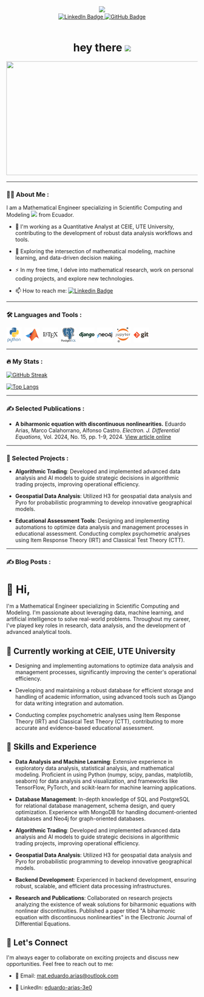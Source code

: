 <div id="header" align="center">
  <img src="https://media.giphy.com/media/M9gbBd9nbDrOTu1Mqx/giphy.gif" width="100"/>
</div>

<div id="badges" align="center">
  <a href="https://www.linkedin.com/in/eduardo-arias-3e0/">
    <img src="https://img.shields.io/badge/LinkedIn-blue?style=for-the-badge&logo=linkedin&logoColor=white" alt="LinkedIn Badge"/>
  </a>
  <a href="https://github.com/Matcraft94">
    <img src="https://img.shields.io/badge/GitHub-black?style=for-the-badge&logo=github&logoColor=white" alt="GitHub Badge"/>
  </a>
</div>

<div align="center">
  <img src="https://komarev.com/ghpvc/?username=Matcraft94&style=flat-square&color=blue" alt=""/>
</div>

<h1 align="center">
  hey there
  <img src="https://media.giphy.com/media/hvRJCLFzcasrR4ia7z/giphy.gif" width="30px"/>
</h1>

<div align="center">
  <img src="https://media.giphy.com/media/dWesBcTLavkZuG35MI/giphy.gif" width="600" height="300"/>
</div>

---

### :man_technologist: About Me :

I am a Mathematical Engineer specializing in Scientific Computing and Modeling <img src="https://media.giphy.com/media/WUlplcMpOCEmTGBtBW/giphy.gif" width="30"> from Ecuador.

- :telescope: I'm working as a Quantitative Analyst at CEIE, UTE University, contributing to the development of robust data analysis workflows and tools.

- :seedling: Exploring the intersection of mathematical modeling, machine learning, and data-driven decision making.

- :zap: In my free time, I delve into mathematical research, work on personal coding projects, and explore new technologies.

- :mailbox: How to reach me: [![Linkedin Badge](https://img.shields.io/badge/-eduardoarias-blue?style=flat&logo=Linkedin&logoColor=white)](https://www.linkedin.com/in/eduardo-arias-3e0/)

---

### :hammer_and_wrench: Languages and Tools :

<div>
  <img src="https://github.com/devicons/devicon/blob/master/icons/python/python-original-wordmark.svg" title="Python" alt="Python" width="40" height="40"/>&nbsp;
  <img src="https://github.com/devicons/devicon/blob/master/icons/matlab/matlab-original.svg" title="MATLAB" alt="MATLAB" width="40" height="40"/>&nbsp;
  <img src="https://github.com/devicons/devicon/blob/master/icons/latex/latex-original.svg" title="LaTeX" alt="LaTeX" width="40" height="40"/>&nbsp;
  <img src="https://github.com/devicons/devicon/blob/master/icons/postgresql/postgresql-original-wordmark.svg" title="PostgreSQL" alt="PostgreSQL" width="40" height="40"/>&nbsp;
  <img src="https://github.com/devicons/devicon/blob/master/icons/django/django-plain-wordmark.svg" title="Django" alt="Django" width="40" height="40"/>&nbsp;
  <img src="https://github.com/devicons/devicon/blob/master/icons/neo4j/neo4j-original-wordmark.svg" title="Neo4j" alt="Neo4j" width="40" height="40"/>&nbsp;
  <img src="https://github.com/devicons/devicon/blob/master/icons/jupyter/jupyter-original-wordmark.svg" title="Jupyter" alt="Jupyter" width="40" height="40"/>&nbsp;
  <img src="https://github.com/devicons/devicon/blob/master/icons/git/git-original-wordmark.svg" title="Git" alt="Git" width="40" height="40"/>
</div>

---

### :fire: My Stats :

[![GitHub Streak](http://github-readme-streak-stats.herokuapp.com?user=Matcraft94&theme=dark&background=000000)](https://git.io/streak-stats)

[![Top Langs](https://github-readme-stats.vercel.app/api/top-langs/?username=Matcraft94&layout=compact&theme=vision-friendly-dark)](https://github.com/anuraghazra/github-readme-stats)

---

### :writing_hand: Selected Publications :

- **A biharmonic equation with discontinuous nonlinearities.** Eduardo Arias, Marco Calahorrano, Alfonso Castro. *Electron. J. Differential Equations,* Vol. 2024, No. 15, pp. 1-9, 2024. [View article online](https://ejde.math.txstate.edu/Volumes/2024/15/abstr.html)

---

### :rocket: Selected Projects :

- **Algorithmic Trading**: Developed and implemented advanced data analysis and AI models to guide strategic decisions in algorithmic trading projects, improving operational efficiency.

- **Geospatial Data Analysis**: Utilized H3 for geospatial data analysis and Pyro for probabilistic programming to develop innovative geographical models.

- **Educational Assessment Tools**: Designing and implementing automations to optimize data analysis and management processes in educational assessment. Conducting complex psychometric analyses using Item Response Theory (IRT) and Classical Test Theory (CTT).

---

### :writing_hand: Blog Posts :
<!-- BLOG-POST-LIST:START -->
<!-- BLOG-POST-LIST:END -->

# 👋 Hi, 

I'm a Mathematical Engineer specializing in Scientific Computing and Modeling. I'm passionate about leveraging data, machine learning, and artificial intelligence to solve real-world problems. Throughout my career, I've played key roles in research, data analysis, and the development of advanced analytical tools.

## 🔭 Currently working at CEIE, UTE University

- Designing and implementing automations to optimize data analysis and management processes, significantly improving the center's operational efficiency.

- Developing and maintaining a robust database for efficient storage and handling of academic information, using advanced tools such as Django for data writing integration and automation.

- Conducting complex psychometric analyses using Item Response Theory (IRT) and Classical Test Theory (CTT), contributing to more accurate and evidence-based educational assessment.

## 🌱 Skills and Experience

- **Data Analysis and Machine Learning**: Extensive experience in exploratory data analysis, statistical analysis, and mathematical modeling. Proficient in using Python (numpy, scipy, pandas, matplotlib, seaborn) for data analysis and visualization, and frameworks like TensorFlow, PyTorch, and scikit-learn for machine learning applications.

- **Database Management**: In-depth knowledge of SQL and PostgreSQL for relational database management, schema design, and query optimization. Experience with MongoDB for handling document-oriented databases and Neo4j for graph-oriented databases.

- **Algorithmic Trading**: Developed and implemented advanced data analysis and AI models to guide strategic decisions in algorithmic trading projects, improving operational efficiency.

- **Geospatial Data Analysis**: Utilized H3 for geospatial data analysis and Pyro for probabilistic programming to develop innovative geographical models.

- **Backend Development**: Experienced in backend development, ensuring robust, scalable, and efficient data processing infrastructures.

- **Research and Publications**: Collaborated on research projects analyzing the existence of weak solutions for biharmonic equations with nonlinear discontinuities. Published a paper titled "A biharmonic equation with discontinuous nonlinearities" in the Electronic Journal of Differential Equations.

## 💬 Let's Connect

I'm always eager to collaborate on exciting projects and discuss new opportunities. Feel free to reach out to me:

- 📧 Email: mat.eduardo.arias@outlook.com

- 💼 LinkedIn: [eduardo-arias-3e0](https://www.linkedin.com/in/eduardo-arias-3e0/)
